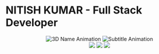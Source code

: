 # NITISH KUMAR - Full Stack Developer

<div align="center">
  
  <!-- 3D Name Animation -->
  <img src="https://readme-typing-svg.herokuapp.com?font=Orbitron&weight=900&size=50&pause=1000&color=FF6B6B&background=00000000&center=true&vCenter=true&width=800&height=100&lines=NITISH+KUMAR;FULL+STACK+DEVELOPER;3D+WEB+ARCHITECT;CODE+ARTIST" alt="3D Name Animation" />
  
  <!-- Floating Subtitle -->
  <img src="https://readme-typing-svg.herokuapp.com?font=Fira+Code&weight=600&size=24&pause=2000&color=4ECDC4&background=00000000&center=true&vCenter=true&width=700&height=60&lines=Building+Amazing+Web+Experiences+%F0%9F%9A%80;Python+%7C+JavaScript+%7C+TypeScript+Expert;3D+Visualizations+%26+Interactive+UIs" alt="Subtitle Animation" />

  <!-- 3D Badges -->
  <br/>
  <img src="https://img.shields.io/badge/Experience-5%2B%20Years-FF6B6B?style=for-the-badge&logo=code&logoColor=white&labelColor=171d3c" />
  <img src="https://img.shields.io/badge/Focus-Full%20Stack-4ECDC4?style=for-the-badge&logo=stack-overflow&logoColor=white&labelColor=171d3c" />
  <img src="https://img.shields.io/badge/Passion-3D%20Web-45B7D1?style=for-the-badge&logo=threedotjs&logoColor=white&labelColor=171d3c" />
  
</div>

